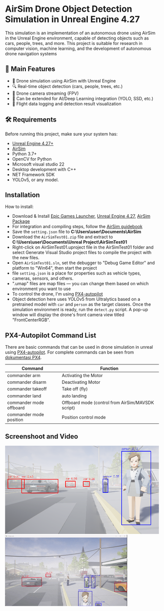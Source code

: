 # AirSim Drone Object Detection Simulation in Unreal Engine 4.27
This simulation is an implementation of an autonomous drone using AirSim in the Unreal Engine environment, capable of detecting objects such as cars, people, trees, and more. This project is suitable for research in computer vision, machine learning, and the development of autonomous drone navigation systems
## 🎯 Main Features
- 🚁 Drone simulation using AirSim with Unreal Engine
- 🔍 Real-time object detection (cars, people, trees, etc.)
- 🎥 Drone camera streaming (FPV)
- 🧠 Can be extended for AI/Deep Learning integration (YOLO, SSD, etc.)
- 💾 Flight data logging and detection result visualization

## 🛠️ Requirements
Before running this project, make sure your system has:

- [Unreal Engine 4.27+](https://www.unrealengine.com/)
- [AirSim](https://github.com/microsoft/AirSim)
- Python 3.7+
- OpenCV for Python
- Microsoft visual studio 22
- Desktop development with C++ 
- NET Framework SDK
- YOLOv5, or any model.


## Installation
How to install:

- Download & Install [Epic Games Launcher](https://store.epicgames.com/it/download), [Unreal Engine 4.27](https://docs.unrealengine.com/4.27/en-US/Basics/InstallingUnrealEngine/), [AirSim Package](https://microsoft.github.io/AirSim/)
- For integration and compiling steps, follow the [AirSim guidebook](https://microsoft.github.io/AirSim/build_windows)
- Save the ```setting.json``` file to **C:\Users\user\Documents\AirSim**
- Download the ```AirSimTest01.zip``` file and extract to **C:\Users\user\Documents\Unreal Project\AirSimTest01**
- Right-click on AirSimTest01.uproject file in the AirSimTest01 folder and select Generate Visual Studio project files to compile the project with the new files.
- Open ```AirSimTest01.sln```, set the debugger to "Debug Game Editor" and platform to "Win64", then start the project
- file ```setting.json``` is a place for properties such as vehicle types, cameras, sensors, and others.
- ".umap" files are map files — you can change them based on which environment you want to use
- To control the drone, I'm using [PX4-autopilot](https://github.com/PX4/PX4-Autopilot)
- Object detection here uses YOLOv5 from Ultralytics based on a pretrained model with `car` and `person` as the target classes. Once the simulation environment is ready, run the `detect.py` script. A pop-up window will display the drone's front camera view titled "FrontCenterRGB".

## PX4-Autopilot Command List

There are basic commands that can be used in drone simulation in unreal using [PX4-autopilot](https://github.com/PX4/PX4-Autopilot). For complete commands can be seen from [dokumentasi PX4](https://docs.px4.io/main/en/).

| Command | Function |
| ------ | ------ |
| commander arm | Activating the Motor |
| commander disarm | Deactivating Motor |
| commander takeoff | Take off (fly) |
| commander land | auto landing |
| commander mode offboard | Offboard mode (control from AirSim/MAVSDK script) |
| commander mode position | Position control mode |

## Screenshoot and Video
![img](Assets/drone1.png)
![video](Assets/AirSim.gif)
